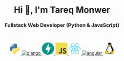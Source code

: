 <h1 align="center">Hi 👋, I'm Tareq Monwer</h1>
<h3 align="center">Fullstack Web Developer (Python & JavaScript)</h3>
<br>

<p align="center">
  <!-- python -->
  <a href="https://www.tareqmonwer.com/" target="_blank">
    <img src="https://raw.githubusercontent.com/devicons/devicon/master/icons/python/python-original.svg" alt="python" width="40" height="40"/> 
  </a>
  <!-- django -->
  <a href="https://www.tareqmonwer.com/" target="_blank">
    <img src="https://cdn.jsdelivr.net/gh/devicons/devicon/icons/django/django-plain.svg" alt="django" width="40" height="40"/>
  </a>
  <!-- fastapi -->
  <a href="https://www.tareqmonwer.com/" target="_blank">
    <img src="https://raw.githubusercontent.com/devicons/devicon/master/icons/fastapi/fastapi-original.svg" alt="python" width="40" height="40"/> 
  </a>
  <!-- javascript -->
  <a href="https://www.tareqmonwer.com/" target="_blank"> 
    <img src="https://raw.githubusercontent.com/devicons/devicon/master/icons/javascript/javascript-original.svg" alt="javascript" width="40" height="40"/>
  </a>
  <!-- react -->
  <a href="https://www.tareqmonwer.com/" target="_blank"> 
    <img src="https://raw.githubusercontent.com/devicons/devicon/master/icons/react/react-original.svg" alt="javascript" width="40" height="40"/>
  </a>
  <!-- angular -->
  <a href="">
    <img src="https://cdn.jsdelivr.net/gh/devicons/devicon/icons/angularjs/angularjs-original.svg" alt="angular" width="40" height="40" />
  </a>
  <!-- linux -->
  <a href="https://www.tareqmonwer.com/" target="_blank"> 
    <img src="https://raw.githubusercontent.com/devicons/devicon/master/icons/linux/linux-original.svg" alt="linux" width="40" height="40"/>
  </a>
</p>


